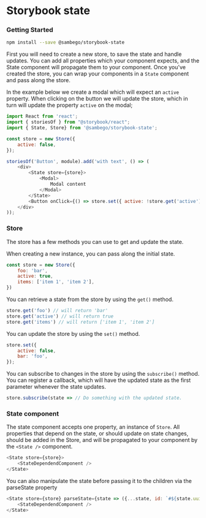 # Storybook state

### Getting Started

```sh
npm install --save @sambego/storybook-state
```

First you will need to create a new store, to save the state and handle updates.
You can add all properties which your component expects, and the State component will propagate them to your component.
Once you've created the store, you can wrap your components in a `State` component and pass along the store.

In the example below we create a modal which will expect an `active` property.
When clicking on the button we will update the store, which in turn will update the property `active` on the modal;

```js
import React from 'react';
import { storiesOf } from "@storybook/react";
import { State, Store} from '@sambego/storybook-state';

const store = new Store({
    active: false,
});

storiesOf('Button', module).add('with text', () => (
    <div>
        <State store={store}>
            <Modal>
                Modal content
            </Modal>
        </State>
        <Button onClick={() => store.set({ active: !store.get('active') })} />
    </div>
));
```

### Store

The store has a few methods you can use to get and update the state.

When creating a new instance, you can pass along the initial state.
```js
const store = new Store({
    foo: 'bar',
    active: true,
    items: ['item 1', 'item 2'],
})
```

You can retrieve a state from the store by using the `get()` method.
```js
store.get('foo') // will return 'bar'
store.get('active') // will return true
store.get('items') // will return ['item 1', 'item 2']
```

You can update the store by using the `set()` method.
```js
store.set({
    active: false,
    bar: 'foo',
});
```

You can subscribe to changes in the store by using the `subscribe()` method.
You can register a callback, which will have the updated state as the first parameter whenever the state updates.
```js
store.subscribe(state => // Do something with the updated state.
```

### State component

The state component accepts one property, an instance of `Store`. All properties that depend on the state, or should update on state changes, should be added in the Store, and will be propagated to your component by the `<State />` component.
```js
<State store={store}>
    <StateDependendComponent />
</State>
```

You can also manipulate the state before passing it to the children via the parseState property

```js
<State store={store} parseState={state => ({...state, id: `#${state.uuid}`})}>
    <StateDependendComponent />
</State>
```